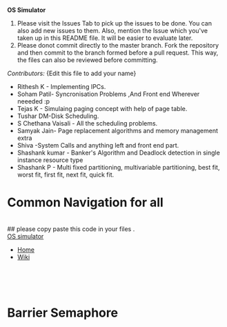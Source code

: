 **OS Simulator**

1) Please visit the Issues Tab to pick up the issues to be done. You can also add new issues to them. Also, mention the Issue which you've taken up in this README file. It will be easier to evaluate later.
2) Please donot commit directly to the master branch. Fork the repository and then commit to the branch formed before a pull request. This way, the files can also be reviewed before committing.

*Contributors:*
{Edit this file to add your name}
* Rithesh K - Implementing IPCs.
* Soham Patil- Syncronisation Problems ,And Front end Wherever neeeded :p
* Tejas K - Simulaing paging concept with help of page table.
* Tushar DM-Disk Scheduling.  
* S Chethana Vaisali - All the scheduling problems. 
* Samyak Jain- Page replacement algorithms and memory management extra
* Shiva -System Calls and anything left and front end part.
* Shashank kumar - Banker's Algorithm and Deadlock detection in single instance resource type 
* Shashank P - Multi fixed partitioning, multivariable partitioning, best fit, worst fit, first fit, next fit, quick fit.

# Common Navigation for all
<br/>
## please copy paste this code in your files .
<br/>

  <meta charset="utf-8">
 <meta name="viewport" content="width=device-width, initial-scale=1">
 <link rel="stylesheet" href="https://maxcdn.bootstrapcdn.com/bootstrap/3.3.7/css/bootstrap.min.css">
 <script src="https://ajax.googleapis.com/ajax/libs/jquery/3.3.1/jquery.min.js"></script>
<script src="https://maxcdn.bootstrapcdn.com/bootstrap/3.3.7/js/bootstrap.min.js"></script>
 
  
  
<nav class="navbar navbar-inverse navbar-fixed-top">
  <div class="container-fluid">
 <div class="navbar-header">
  <a class="navbar-brand" href="#">OS simulator</a>
   </div>
  <ul class="nav navbar-nav">
      <li class="active"><a href="#">Home</a></li>
     <li class="active"><a href="#">Wiki</a></li>
   </ul>
  </div>
</nav>
<br><br><br>
<div class="page-header" >
   <h1 style="float:center">Barrier Semaphore</h1>      
</div>
